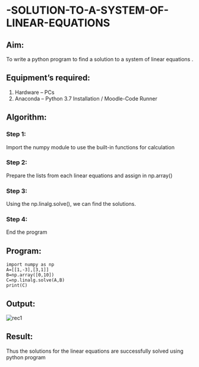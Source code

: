 # -SOLUTION-TO-A-SYSTEM-OF-LINEAR-EQUATIONS
## Aim:
To write a python program to find a solution to a system of linear equations .
## Equipment’s required:
1. 	Hardware – PCs
2. 	Anaconda – Python 3.7 Installation / Moodle-Code Runner
## Algorithm:
### Step 1: 
Import the numpy module to use the built-in functions for calculation
### Step 2: 
Prepare the lists from each linear equations and assign in np.array()
### Step 3: 
Using the np.linalg.solve(), we can find the solutions.
### Step 4: 
End the program
## Program:
```
import numpy as np
A=[[1,-3],[3,1]]
B=np.array([0,10])
C=np.linalg.solve(A,B)
print(C)
```

## Output:
![rec1](https://github.com/user-attachments/assets/f735a149-0bd9-4cfe-800d-b67b790870ff)

## Result: 
Thus the solutions for the linear equations are successfully solved using python program

